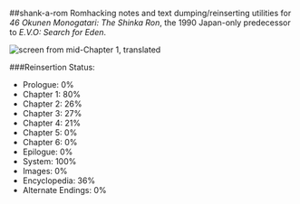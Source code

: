 ##shank-a-rom
Romhacking notes and text dumping/reinserting utilities for *46 Okunen Monogatari: The Shinka Ron*, the 1990 Japan-only predecessor to *E.V.O: Search for Eden*. 

![screen from mid-Chapter 1, translated](https://raw.githubusercontent.com/hollowaytape/shank-a-rom/master/img/evidence_02.png)

###Reinsertion Status:
* Prologue: 0%
* Chapter 1: 80%
* Chapter 2: 26%
* Chapter 3: 27%
* Chapter 4: 21%
* Chapter 5: 0%
* Chapter 6: 0%
* Epilogue: 0%
* System: 100%
* Images: 0%
* Encyclopedia: 36%
* Alternate Endings: 0%